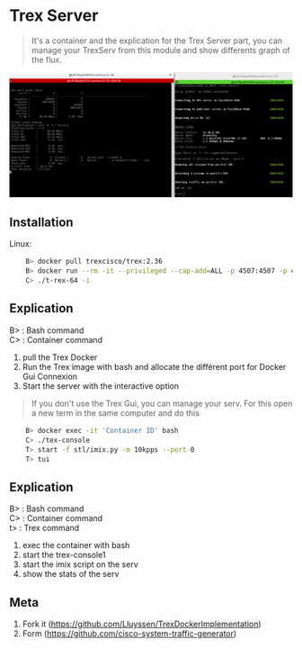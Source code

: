 # Trex Server
>It's a container and the explication for the Trex Server part, you can manage your TrexServ from this module and show differents graph of the flux.

![](Login.png)

## Installation

Linux:

```sh
	B> docker pull trexcisco/trex:2.36
	B> docker run --rm -it --privileged --cap-add=ALL -p 4507:4507 -p 4501:4501 -p 4500:4500 trexcisco/trex:2.36
	C> ./t-rex-64 -i
```

## Explication

B> : Bash command <br />
C> : Container command <br />

1) pull the Trex Docker <br />
2) Run the Trex image with bash and allocate the différent port for Docker Gui Connexion <br />
3) Start the server with the interactive option <br />

> If you don't use the Trex Gui, you can manage your serv. For this open a new term in the same computer and do this

```sh
	B> docker exec -it 'Container ID' bash
	C> ./tex-console
	T> start -f stl/imix.py -m 10kpps --port 0
	T> tui
```

## Explication

B> : Bash command <br />
C> : Container command <br />
t> : Trex command <br />

1) exec the container with bash <br />
2) start the trex-console1 <br /> 
3) start the imix script on the serv <br />
4) show the stats of the serv <br />

## Meta

1. Fork it (<https://github.com/Lluyssen/TrexDockerImplementation>)
2. Form (<https://github.com/cisco-system-traffic-generator>)
